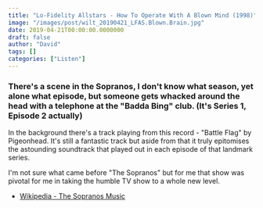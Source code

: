 ```yaml
---
title: "Lo-Fidelity Allstars - How To Operate With A Blown Mind (1998)"
image: "/images/post/wilt_20190421_LFAS.Blown.Brain.jpg"
date: 2019-04-21T00:00:00.0000000
draft: false
author: "David"
tags: []
categories: ["Listen"]
---
```

### There's a scene in the Sopranos, I don't know what season, yet alone what episode, but someone gets whacked around the head with a telephone at the "Badda Bing" club. (It's Series 1, Episode 2 actually)

 In the background there's a track playing from this record - "Battle Flag" by Pigeonhead. It's still a fantastic track but aside from that it truly epitomises the astounding soundtrack that played out in each episode of that landmark series.

 I'm not sure what came before "The Sopranos" but for me that show was pivotal for me in taking the humble TV show to a whole new level.  

-  [Wikipedia - The Sopranos Music](https://en.wikipedia.org/wiki/Music_on_The_Sopranos)